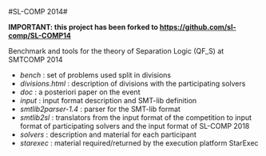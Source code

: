 #SL-COMP 2014#

**IMPORTANT: this project has been forked to https://github.com/sl-comp/SL-COMP14**

Benchmark and tools for the theory of Separation Logic (QF_S) at SMTCOMP 2014

* _bench_ : set of problems used split in divisions
* _divisions.html_ : description of divisions with the participating solvers
* _doc_ : a posteriori paper on the event
* _input_ : input format description and SMT-lib definition
* _smtlib2parser-1.4_ : parser for the SMT-lib format 
* _smtlib2sl_ : translators from the input format of the competition to input
	format of participating solvers and the input format of SL-COMP 2018
* _solvers_ : description and material for each participant
* _starexec_ : material required/returned by the execution platform StarExec
